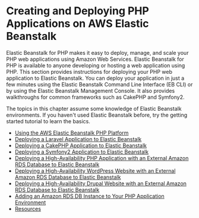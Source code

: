 # Creating and Deploying PHP Applications on AWS Elastic Beanstalk<a name="create_deploy_PHP_eb"></a>

Elastic Beanstalk for PHP makes it easy to deploy, manage, and scale your PHP web applications using Amazon Web Services\. Elastic Beanstalk for PHP is available to anyone developing or hosting a web application using PHP\. This section provides instructions for deploying your PHP web application to Elastic Beanstalk\. You can deploy your application in just a few minutes using the Elastic Beanstalk Command Line Interface \(EB CLI\) or by using the Elastic Beanstalk Management Console\. It also provides walkthroughs for common frameworks such as CakePHP and Symfony2\.

The topics in this chapter assume some knowledge of Elastic Beanstalk environments\. If you haven't used Elastic Beanstalk before, try the getting started tutorial to learn the basics\.


+ [Using the AWS Elastic Beanstalk PHP Platform](create_deploy_PHP.container.md)
+ [Deploying a Laravel Application to Elastic Beanstalk](php-laravel-tutorial.md)
+ [Deploying a CakePHP Application to Elastic Beanstalk](php-cakephp-tutorial.md)
+ [Deploying a Symfony2 Application to Elastic Beanstalk](create_deploy_PHP_symfony2.md)
+ [Deploying a High\-Availability PHP Application with an External Amazon RDS Database to Elastic Beanstalk](php-ha-tutorial.md)
+ [Deploying a High\-Availability WordPress Website with an External Amazon RDS Database to Elastic Beanstalk](php-hawordpress-tutorial.md)
+ [Deploying a High\-Availability Drupal Website with an External Amazon RDS Database to Elastic Beanstalk](php-hadrupal-tutorial.md)
+ [Adding an Amazon RDS DB Instance to Your PHP Application Environment](create_deploy_PHP.rds.md)
+ [Resources](create_deploy_PHP.tools.md)